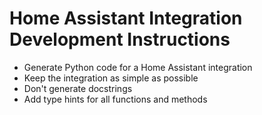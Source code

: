 # Home Assistant Integration Development Instructions

- Generate Python code for a Home Assistant integration
- Keep the integration as simple as possible
- Don't generate docstrings
- Add type hints for all functions and methods
